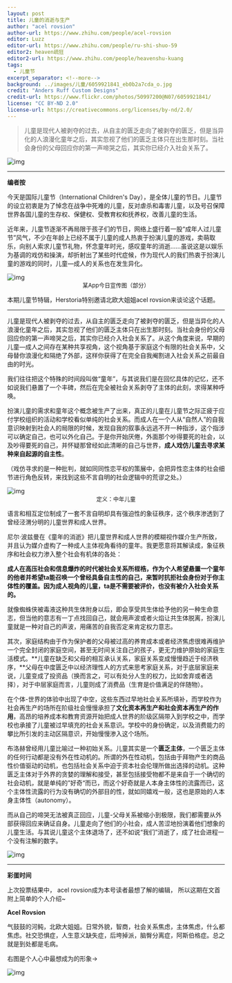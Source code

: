 ```yaml
---
layout: post
title: 儿童的消逝与生产
author: "acel rovsion"
author-url: https://www.zhihu.com/people/acel-rovsion
editor: Luzz
editor-url: https://www.zhihu.com/people/ru-shi-shuo-59
editor2: heaven疏狂
editor2-url: https://www.zhihu.com/people/heavenshu-kuang
tags:
  - 儿童节
excerpt_separator: <!--more-->
background: ../images/儿童/6059921841_eb0b2a7cda_o.jpg
credit: "Anders Ruff Custom Designs"
credit-url: https://www.flickr.com/photos/50997200@N07/6059921841/
license: "CC BY-ND 2.0"
license-url: https://creativecommons.org/licenses/by-nd/2.0/
---
```


> 儿童是现代人被剥夺的过去，从自主的匮乏走向了被剥夺的匮乏，但是当异化的人浪漫化童年之后，其实忽视了他们的匮乏主体只在出生那时刻。当社会身份的父母回应你的第一声啼哭之后，其实你已经介入社会关系了。

<!--more-->

<img class="img-fluid" src="../images/儿童/a75d64b6f2f1415c558258378d29af71-sz_492016.jpg" alt="img">

<hr/>

**编者按**

今天是国际儿童节（International Children's Day），是全体儿童的节日。儿童节的设立初衷是为了悼念在战争中死难的儿童，反对虐杀和毒害儿童，以及号召保障世界各国儿童的生存权、保健权、受教育权和抚养权，改善儿童的生活。

近年来，儿童节逐渐不再局限于孩子们的节日，网络上盛行着一股“成年人过儿童节”风气，不少在年龄上已经不属于儿童的成人热衷于扮演儿童的游戏，卖萌取乐，向别人索求儿童节礼物，怀念童年时光，感叹童年的消逝……虽说这是以娱乐为基调的戏仿和操演，却折射出了某些时代症候，作为现代人的我们热衷于扮演儿童的游戏的同时，儿童—成人的关系也在发生异化。

<img class="img-fluid" src="../images/儿童/3c1c3c270854544d698bee2b64548e34-sz_99906.jpg" alt="img">

<center><font size="2">某App今日宣传图（部分）</font></center>

本期儿童节特辑，Herstoria特别邀请北欧大姐姐acel rovsion来谈论这个话题。

<hr/>

儿童是现代人被剥夺的过去，从自主的匮乏走向了被剥夺的匮乏，但是当异化的人浪漫化童年之后，其实忽视了他们的匮乏主体只在出生那时刻。当社会身份的父母回应你的第一声啼哭之后，其实你已经介入社会关系了。从这个角度来说，早期的儿童—成人之间存在某种共享视角，这个视角基于家庭这个有限的社会关系中，父母替你浪漫化和隔绝了外部，这样你获得了在完全自我阉割进入社会关系之前最自由的时光。

我们往往把这个特殊的时间段叫做“童年”，与其说我们是在回忆具体的记忆，还不如说我们悬置了一个丰碑，然后在完全被社会关系剥夺了主体的此刻，求得某种呼唤。

扮演儿童的需求和童年这个概念被生产了出来，真正的儿童在儿童节之际正疲于应付学校组织的活动和学校看似单纯的社会关系。而成人在一个人从“自然人”的自我意识映射到社会人的局限的时候，发现自我的叙事永远逃不开一种指涉，这个指涉可以确定自己，也可以外化自己。于是你开始厌倦，外面那个吵得要死的社会，以及吵得要死的自己，并怀疑那曾经如此清晰的自己与世界，**成人戏仿儿童去寻求某种来自起源的自主性**。

（戏仿寻求的是一种批判，就如同同性恋平权的策展中，会把异性恋主体的社会细节进行角色反转，来找到这些不言自明的社会逻辑中的荒谬之处。）

<img class="img-fluid" src="../images/儿童/e467e962180f83064c3da95c4bf1b43e-sz_174670.jpg" alt="img">

<center><font size="2">定义：中年儿童</font></center>

语言和相互定位制成了一套不言自明却具有强迫性的象征秩序，这个秩序渗透到了曾经泾渭分明的儿童世界和成人世界。

尼尔·波兹曼在《童年的消逝》把儿童世界和成人世界的模糊视作媒介生产所致，并且认为媒介虚构了一种成人主体视角看待的童年。我更愿意将其解读成，象征秩序和社会权力渗入整个社会有机体的各处：

**成人在高压社会和信息爆炸的时代被社会关系所桎梏，作为个人希望悬置一个童年的他者并希望ta能召唤一个曾经具备自主性的自己，来暂时抗拒社会身份对于你主体性的覆盖。因为成人视角的儿童，ta是不需要被评价，也没有被介入社会关系的。**

就像蜘蛛侠被毒液这种共生体附身以后，即会享受共生体给予他的另一种生命意志，但当他的意志有一丁点找回自己，就会用声波或者火焰让共生体脱离，扮演儿童就是一种对自己的声波，用痛苦的自我否定来肯定权力意志。

其次，家庭结构由于作为保护者的父母被过高的养育成本或者经济焦虑很难再维护一个完全封闭的家庭空间，甚至无时间关注自己的孩子，更无力维护原始的家庭生活模式。**儿童在缺乏和父母的相互承认关系，家庭关系变成慢慢趋近于经济秩序，**父母在中度匮乏中以经济理性人的方式来思考家庭关系，对于底层家庭来说，儿童变成了投资品（换而言之，可以有处分人生的权力，比如舍弃或者选择），对于中层家庭而言，儿童则成了消费品（生育是价值满足的伴随物）。

在个体-世界的体验中出现了中空，这些东西过早地社会关系所填补，而学校作为社会再生产的场所在阶级社会慢慢承担了**文化资本再生产和社会资本再生产的作用**，高昂的培养成本和教育资源开始把成人世界的阶级区隔带入到学校之中，而学校也承接了儿童被过早填充的社会关系意识。学校中的身份确定，以及消费能力的攀比所引发的主动区隔意识，开始慢慢渗入这个场所。

布洛赫曾经用儿童比喻过一种初始关系。儿童其实是一个**匮乏主体**，一个匮乏主体的任何行动都是没有外在性动机的。所谓的外在性动机，包括由于拜物产生的商品性价值驱动的动机，也包括社会关系中迫于资本社会伦理所做出选择的动机。这种匮乏主体对于外界的贪婪的理解和接受，甚至包括接受物都不是来自于一个确切的社会动机，就是单纯的”好奇“而已，而这个好奇就是人本身主体性的流露而已，这个主体性流露的行为没有确切的外部目的性，就如同嬉戏一般，这也是原始的人本身主体性（autonomy）。

而从自己的啼哭无法被真正回应，儿童-父母关系被缩小到极限，我们都需要从外部获得回应来确证自身。儿童走向了他们的小社会，成人苦涩地扮演着他们想象的儿童生活。与其说儿童这个主体退场了，还不如说“我们”消逝了，成了社会进程一个没有注解的数字。

<img class="img-fluid" src="../images/儿童/e6d20591f181f57a9e1a23cd7b8d88bf-sz_404228.jpg" alt="img">

<hr/>

**彩蛋时间**

上次投票结果中， acel rovsion成为本号读者最想了解的编辑，
所以这期在文首附上简单的个人介绍\~

**Acel Rovsion**

气鼓鼓的河鲀，北欧大姐姐。日常外貌，智商，社会关系焦虑，主体焦虑，什么都焦虑。社交恐惧症，人生意义缺失症，后垮掉派，脑臀分离症，阿斯伯格症。总之就是到处都是毛病。

右图是个人心中最想成为的形象→

<img class="img-fluid" src="../images/儿童/8b208688322c36b6bab10d5420eae01a-sz_197886.jpg" alt="img">